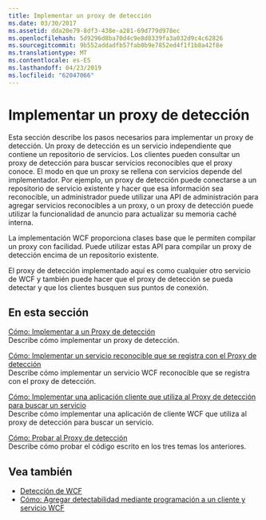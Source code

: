 ```yaml
---
title: Implementar un proxy de detección
ms.date: 03/30/2017
ms.assetid: dda20e79-8df3-438e-a281-69d779d978ec
ms.openlocfilehash: 5d9296d8ba70d4c9e8d8339fa3a032d9c4c62826
ms.sourcegitcommit: 9b552addadfb57fab0b9e7852ed4f1f1b8a42f8e
ms.translationtype: MT
ms.contentlocale: es-ES
ms.lasthandoff: 04/23/2019
ms.locfileid: "62047066"
---
```

# <a name="implementing-a-discovery-proxy"></a>Implementar un proxy de detección
Esta sección describe los pasos necesarios para implementar un proxy de detección. Un proxy de detección es un servicio independiente que contiene un repositorio de servicios. Los clientes pueden consultar un proxy de detección para buscar servicios reconocibles que el proxy conoce. El modo en que un proxy se rellena con servicios depende del implementador. Por ejemplo, un proxy de detección puede conectarse a un repositorio de servicio existente y hacer que esa información sea reconocible, un administrador puede utilizar una API de administración para agregar servicios reconocibles a un proxy, o un proxy de detección puede utilizar la funcionalidad de anuncio para actualizar su memoria caché interna.  
  
 La implementación WCF proporciona clases base que le permiten compilar un proxy con facilidad. Puede utilizar estas API para compilar un proxy de detección encima de un repositorio existente.  
  
 El proxy de detección implementado aquí es como cualquier otro servicio de WCF y también puede hacer que el proxy de detección se pueda detectar y que los clientes busquen sus puntos de conexión.  
  
## <a name="in-this-section"></a>En esta sección  
 [Cómo: Implementar a un Proxy de detección](../../../../docs/framework/wcf/feature-details/how-to-implement-a-discovery-proxy.md)  
 Describe cómo implementar un proxy de detección.  
  
 [Cómo: Implementar un servicio reconocible que se registra con el Proxy de detección](../../../../docs/framework/wcf/feature-details/discoverable-service-that-registers-with-the-discovery-proxy.md)  
 Describe cómo implementar un servicio WCF reconocible que se registra con el proxy de detección.  
  
 [Cómo: Implementar una aplicación cliente que utiliza al Proxy de detección para buscar un servicio](../../../../docs/framework/wcf/feature-details/client-app-discovery-proxy-to-find-a-service.md)  
 Describe cómo implementar una aplicación de cliente WCF que utiliza al proxy de detección para buscar un servicio.  
  
 [Cómo: Probar al Proxy de detección](../../../../docs/framework/wcf/feature-details/how-to-test-the-discovery-proxy.md)  
 Describe cómo probar el código escrito en los tres temas los anteriores.  
  
## <a name="see-also"></a>Vea también

- [Detección de WCF](../../../../docs/framework/wcf/feature-details/wcf-discovery.md)
- [Cómo: Agregar detectabilidad mediante programación a un cliente y servicio WCF](../../../../docs/framework/wcf/feature-details/how-to-programmatically-add-discoverability-to-a-wcf-service-and-client.md)
